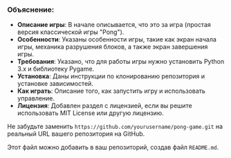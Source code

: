 
### Объяснение:
- **Описание игры**: В начале описывается, что это за игра (простая версия классической игры "Pong").
- **Особенности**: Указаны особенности игры, такие как экран начала игры, механика разрушения блоков, а также экран завершения игры.
- **Требования**: Указано, что для работы игры нужно установить Python 3.x и библиотеку Pygame.
- **Установка**: Даны инструкции по клонированию репозитория и установке зависимостей.
- **Как играть**: Описание того, как запустить игру и использовать управление.
- **Лицензия**: Добавлен раздел с лицензией, если вы решите использовать MIT License или другую лицензию.

Не забудьте заменить `https://github.com/yourusername/pong-game.git` на реальный URL вашего репозитория на GitHub.

Этот файл можно добавить в ваш репозиторий, создав файл `README.md`.
